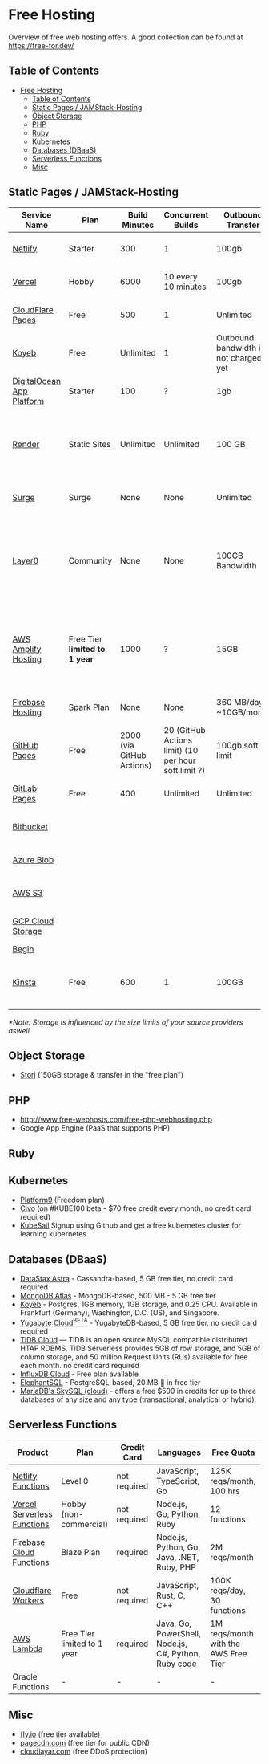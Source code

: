# Free Hosting

Overview of free web hosting offers. A good collection can be found at https://free-for.dev/

## Table of Contents  
- [Free Hosting](#free-hosting)
  - [Table of Contents](#table-of-contents)
  - [Static Pages / JAMStack-Hosting](#static-pages--jamstack-hosting)
  - [Object Storage](#object-storage)
  - [PHP](#php)
  - [Ruby](#ruby)
  - [Kubernetes](#kubernetes)
  - [Databases (DBaaS)](#databases-dbaas)
  - [Serverless Functions](#serverless-functions)
  - [Misc](#misc)

## Static Pages / JAMStack-Hosting

|Service Name|Plan|Build Minutes|Concurrent Builds|Outbound Transfer|Storage*|Source Provider/Deployment|Number of Sites|Next pricing step/Month|Credit card required|
|---|---|---|---|---|---|---|---|---|---|
|[Netlify](https://www.netlify.com/)|Starter|300|1|100gb|Unlimited (?)|GitHub, GitLab, Bitbucket, CLI|Unlimited|19$, Pro, 3 concurrent builds, 1K build minutes|No credit card requirements|
|[Vercel](https://vercel.com/)|Hobby|6000|10 every 10 minutes|100gb|Unlimited (?)|GitHub, GitLab, Bitbucket and CLI|Unlimited|20$, Pro plan|No credit card requirements|
|[CloudFlare Pages](https://pages.cloudflare.com)|Free|500|1|Unlimited|Unlimited|GitHub ?|Unlimited|20$, 5 concurrent builds, 5K Build minutes|No credit card requirements|
|[Koyeb](https://www.koyeb.com/)|Free|Unlimited|1|Outbound bandwidth is not charged yet|2GB SSD|GitHub, pre-built Docker containers|1|1.61$, Starter Plan|No credit card requirements|
|[DigitalOcean App Platform](https://www.digitalocean.com/products/app-platform/)|Starter|100|?|1gb|?|GitHub, GitLab|3|5$, 400 build minutes, 40gb outbound transfer|Yes, a credit card is required.|
|[Render](https://render.com/)|Static Sites|Unlimited|Unlimited|100 GB|Unlimited|GitHub, GitLab|Unlimited|100 GB/month bandwidth included at no cost. Additional bandwidth just $0.10/GB per month.|No credit card requirements|
|[Surge](https://surge.sh)|Surge|None|None|Unlimited|Unlimited|CLI, CI/CD|1|Surge Professional at 30$ with unlimited projects|No credit card requirements|
|[Layer0](https://www.layer0.co/)|Community|None|None|100GB Bandwidth|unlimited?|Github, CLI|1 custom domain|3 Custom Domain, 250GB Bandwidth, 5 Environments, 31 Edge Locations, 99.95% Uptime SLA, Real-Time RUM Analytics|No credit card requirements|
|[AWS Amplify Hosting](https://aws.amazon.com/amplify/hosting/)|Free Tier **limited to 1 year**|1000|?|15GB|5GB|?|?|Pay as you go: Build & Deploy $0.01 per build minute, Hosting $0.023 per GB stored /month, $0.15 per GB served|Yes, a credit card is required.|
|[Firebase Hosting](https://firebase.google.com/docs/hosting)|Spark Plan|None|None|360 MB/day / ~10GB/month|10GB|CLI, CI/CD|Limited ~10|$0.026/GB storage, $0.15/GB outbound transfer|Yes, a credit card is required.|
|[GitHub Pages](https://pages.github.com/)|Free|2000 (via GitHub Actions)|20 (GitHub Actions limit) (10 per hour soft limit ?)|100gb soft limit|1gb|GitHub|Unlimited (for public repositories only)|$4, GitHub Pro plan|No credit card requirements|
|[GitLab Pages](https://docs.gitlab.com/ee/user/project/pages/)|Free|400|Unlimited|Unlimited|10gb|GitLab|Unlimited|19$, Premium, 10K build minutes|No credit card requirements|
|[Bitbucket](https://support.atlassian.com/bitbucket-cloud/docs/publishing-a-website-on-bitbucket-cloud/)|||||||||No credit card requirements|
|[Azure Blob](https://azure.microsoft.com/en-us/services/storage/blobs/)|||||||||Yes, a credit card is required.|
|[AWS S3](https://aws.amazon.com/s3/)|||||||||Yes, a credit card is required.|
|[GCP Cloud Storage](https://cloud.google.com/storage)|||||||||Yes, a credit card is required.|
|[Begin](https://begin.com/)||||||||||
|[Kinsta](https://kinsta.com/static-site-hosting/)|Free|600|1|100GB|1 GB build image size per site|GitHub, GitLab, Bitbucket|100||No|

*\*Note: Storage is influenced by the size limits of your source providers aswell.*

## Object Storage

- [Storj](https://www.storj.io/) (150GB storage & transfer in the "free plan")

## PHP

- http://www.free-webhosts.com/free-php-webhosting.php
- Google App Engine (PaaS that supports PHP)

## Ruby


## Kubernetes

- [Platform9](https://platform9.com/) (Freedom plan)
- [Civo](https://www.civo.com) (on #KUBE100 beta - $70 free credit every month, no credit card required)
- [KubeSail](https://kubesail.com/deployments) Signup using Github and get a free kubernetes cluster for learning kubernetes

## Databases (DBaaS)

- [DataStax Astra](https://astra.datastax.com/) - Cassandra-based, 5 GB free tier, no credit card required
- [MongoDB Atlas](https://cloud.mongodb.com/) - MongoDB-based, 500 MB - 5 GB free tier
- [Koyeb](https://www.koyeb.com/) - Postgres, 1GB memory, 1GB storage, and 0.25 CPU. Available in Frankfurt (Germany), Washington, D.C. (US), and Singapore.
- [Yugabyte Cloud<sup>BETA</sup>](https://cloud.yugabyte.com/) - YugabyteDB-based, 5 GB free tier, no credit card required
- [TiDB Cloud](https://en.pingcap.com/tidb-cloud/) — TiDB is an open source MySQL compatible distributed HTAP RDBMS. TiDB Serverless provides 5GB of row storage, and 5GB of column storage, and 50 million Request Units (RUs) available for free each month. no credit card required
- [InfluxDB Cloud](https://cloud2.influxdata.com/) - Free plan available
- [ElephantSQL](https://www.elephantsql.com/) - PostgreSQL-based, 20 MB 🙂 in free tier
- [MariaDB's SkySQL (cloud)](https://mariadb.com/products/skysql/get-started/) - offers a free $500 in credits for up to three databases of any size and any type (transactional, analytical or hybrid).

## Serverless Functions

| Product | Plan | Credit Card | Languages | Free Quota |
| --- | --- | --- |  --- | --- |
| [Netlify Functions](https://www.netlify.com/products/functions/) | Level 0 | not required | JavaScript, TypeScript, Go | 125K reqs/month, 100 hrs |
| [Vercel Serverless Functions](https://vercel.com/docs/serverless-functions/introduction) | Hobby (non-commercial) | not required | Node.js, Go, Python, Ruby | 12 functions |
| [Firebase Cloud Functions](https://firebase.google.com/products/functions) | Blaze Plan | required | Node.js, Python, Go, Java, .NET, Ruby, PHP | 2M reqs/month |
| [Cloudflare Workers](https://workers.cloudflare.com/) | Free | not required | JavaScript, Rust, C, C++ | 100K reqs/day, 30 functions |
| [AWS Lambda](https://aws.amazon.com/lambda/) | Free Tier limited to 1 year | required | Java, Go, PowerShell, Node.js, C#, Python, Ruby code | 1M reqs/month with the AWS Free Tier |
| Oracle Functions | - | - | - | - |

## Misc
- [fly.io](https://fly.io/) (free tier available)
- [pagecdn.com](https://pagecdn.com/) (free tier for public CDN)
- [cloudlayar.com](https://cloudlayar.com/) (free DDoS protection)
